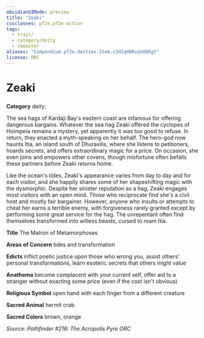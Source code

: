 ```yaml
---
obsidianUIMode: preview
title: "Zeaki"
cssclasses: pf2e,pf2e-action
tags:
  - trait/
  - category/deity
  - remaster
aliases: "Compendium.pf2e.deities.Item.v1HIqHBRvpUUbKgY"
license: ORC
---
```

# Zeaki

### 

**Category** deity; 




The sea hags of Kardaji Bay's eastern coast are infamous for offering dangerous bargains. Whatever the sea hag Zeaki offered the cyclopes of Hoimpeia remains a mystery, yet apparently it was too good to refuse. In return, they enacted a myth-speaking on her behalf. The hero-god now haunts Itia, an island south of Dhuraxilis, where she listens to petitioners, hoards secrets, and offers extraordinary magic for a price. On occasion, she even joins and empowers other covens, though misfortune often befalls these partners before Zeaki returns home.

Like the ocean's tides, Zeaki's appearance varies from day to day and for each visitor, and she happily shares some of her shapeshifting magic with the dysmorphic. Despite her sinister reputation as a hag, Zeaki engages most visitors with an open mind. Those who reciprocate find she's a civil host and mostly fair bargainer. However, anyone who insults or attempts to cheat her earns a terrible enemy, with forgiveness rarely granted except by performing some great service for the hag. The unrepentant often find themselves transformed into witless beasts, cursed to roam Itia.

**Title** The Matron of Metamorphoses

**Areas of Concern** tides and transformation

**Edicts** inflict poetic justice upon those who wrong you, assist others' personal transformations, learn esoteric secrets that others might value

**Anathema** become complacent with your current self, offer aid to a stranger without exacting some price (even if the cost isn't obvious)

**Religious Symbol** open hand with each finger from a different creature

**Sacred Animal** hermit crab

**Sacred Colors** brown, orange

*Source: Pathfinder #216: The Acropolis Pyre*
*ORC*